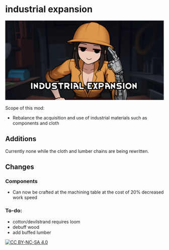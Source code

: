 # industrial expansion
![](About/Preview.png)

Scope of this mod:
- Rebalance the acquisition and use of industrial materials such as components and cloth

## Additions
Currently none while the cloth and lumber chains are being rewritten.

## Changes
### Components
- Can now be crafted at the machining table at the cost of 20% decreased work speed

### To-do:
- cotton/devilstrand requires loom
- debuff wood
- add buffed lumber

[![CC BY-NC-SA 4.0][cc-by-nc-sa-shield]][cc-by-nc-sa]

[cc-by-nc-sa]: http://creativecommons.org/licenses/by-nc-sa/4.0/
[cc-by-nc-sa-shield]: https://img.shields.io/badge/License-CC%20BY--NC--SA%204.0-lightgrey.svg